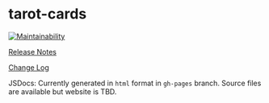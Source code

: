 # tarot-cards

[![Maintainability](https://api.codeclimate.com/v1/badges/587eb8ffd00b6ac84e3c/maintainability)](https://codeclimate.com/github/cse110-sp23-group25/tarot-cards/maintainability)

[Release Notes](docs/Release_Notes.md)

[Change Log](docs/Change_Log.md)

JSDocs: Currently generated in `html` format in `gh-pages` branch. Source files are available but website is TBD.